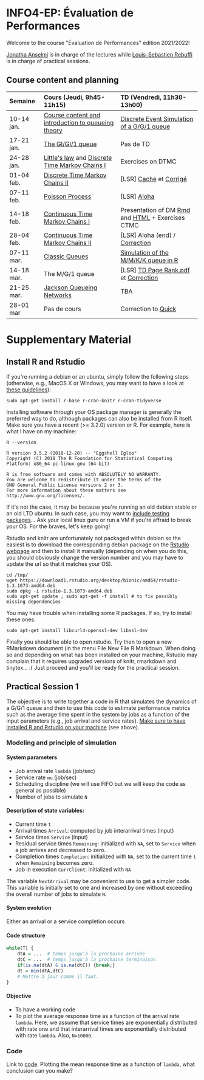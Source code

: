 # INFO4-EP: Évaluation de Performances

Welcome to the course "Évaluation de Performances" edition 2021/2022!

[Jonatha Anselmi](mailto:jonatha.anselmi@inria.fr) is in charge of the
lectures while [Louis-Sebastien Rebuffi](mailto:louis-sebastien.rebuffi@univ-grenoble-alpes.fr) is in
charge of practical sessions.

## Course content and planning

| Semaine    | Cours (Jeudi, 9h45-11h15)                                                | TD (Vendredi, 11h30-13h00)                                                                |
|:-----------|:--------------------------------------------------------------------------|:-----------------------------------------------------------------------------------------|
| 10-14 jan. | [Course content and introduction to queueing theory](https://github.com/jonatha-anselmi/INFO4-EP/blob/main/RICM4_EP_01_intro.pdf)     |  [Discrete Event Simulation of a G/G/1 queue](#practical-session-1)
| 17-21 jan. | [The GI/GI/1 queue](https://github.com/jonatha-anselmi/INFO4-EP/blob/main/EP-Chap2-Bases.pdf)   | Pas de TD                                                                         
| 24-28 jan. | [Little's law](https://github.com/jonatha-anselmi/INFO4-EP/blob/main/EP-Chap2-Bases.pdf) and  [Discrete Time Markov Chains I](https://github.com/jonatha-anselmi/INFO4-EP/blob/main/RICM4_EP_CMTD.pdf) | Exercises on DTMC
| 01-04 feb. | [Discrete Time Markov Chains II](https://github.com/jonatha-anselmi/INFO4-EP/blob/main/RICM4_EP_CMTD.pdf)  | [LSR] [Cache](https://github.com/jonatha-anselmi/INFO4-EP/files/6263531/TD7-Memoire-Paginee.pdf) et [Corrigé](https://github.com/jonatha-anselmi/INFO4-EP/files/6263518/Corrige.TD.Pagination.pdf)
| 07-11 feb. | [Poisson Process](https://github.com/jonatha-anselmi/INFO4-EP/blob/main/RICM4_EP_CMTC.pdf)   | [LSR] [Aloha](https://github.com/jonatha-anselmi/INFO4-EP/files/6263537/TD8-Aloha.pdf)
| 14-18 feb. | [Continuous Time Markov Chains I](https://github.com/jonatha-anselmi/INFO4-EP/blob/main/RICM4_EP_CMTC.pdf)   | Presentation of DM [Rmd](https://github.com/jonatha-anselmi/INFO4-EP/blob/main/INFO4.Rmd) and [HTML](https://github.com/jonatha-anselmi/INFO4-EP/blob/main/INFO4.html) + Exercises CTMC
| 28-04 feb. | [Continuous Time Markov Chains II](https://github.com/jonatha-anselmi/INFO4-EP/blob/main/RICM4_EP_CMTC.pdf)   | [LSR] Aloha (end) / [Correction](https://github.com/jonatha-anselmi/INFO4-EP/files/6263539/Aloha.elements.de.corection.pdf)
| 07-11 mar. | [Classic Queues](https://github.com/jonatha-anselmi/INFO4-EP/blob/main/RICM4_EP_CMTC.pdf)   | [Simulation of the M/M/K/K queue in R](https://rpubs.com/janselmi/MMKK)
| 14-18 mar.| The M/G/1 queue   | [LSR] [TD Page Rank.pdf](https://github.com/jonatha-anselmi/INFO4-EP/files/6263543/TD.Page.Rank.pdf) et [Correction](https://github.com/jonatha-anselmi/INFO4-EP/files/6263545/Elements.de.correction.Page.Rank.pdf)
| 21-25 mar. | [Jackson Queueing Networks](https://github.com/jonatha-anselmi/INFO4-EP/blob/main/RICM4_EP_FA.pdf)   | TBA
| 28-01 mar | Pas de cours   | Correction to [Quick](https://github.com/jonatha-anselmi/INFO4-EP/blob/main/quick_exos.pdf)
                                                                                  


# Supplementary Material



## Install R and Rstudio
If you're running a debian or an ubuntu,
simply follow the following steps (otherwise, e.g., MacOS X or
Windows, you may want to have a look at [these
guidelines](https://gitlab.inria.fr/learninglab/mooc-rr/mooc-rr-ressources/-/blob/master/module2/ressources/rstudio_fr.org)):

``` shell
sudo apt-get install r-base r-cran-knitr r-cran-tidyverse
```
	
Installing software through your OS package manager is generally
the preferred way to do, although packages can also be installed
from R itself. Make sure you have a recent (>= 3.2.0) version or R. For example,
here is what I have on my machine:
	
``` shell	
R --version
```

    R version 3.5.2 (2018-12-20) -- "Eggshell Igloo"
    Copyright (C) 2018 The R Foundation for Statistical Computing
    Platform: x86_64-pc-linux-gnu (64-bit)

    R is free software and comes with ABSOLUTELY NO WARRANTY.
    You are welcome to redistribute it under the terms of the
    GNU General Public License versions 2 or 3.
    For more information about these matters see
    http://www.gnu.org/licenses/.

If it's not the case, it may be because you're running an old debian
stable or an old LTD ubuntu. In such case, you may want to [include
testing
packages](http://serverfault.com/questions/22414/how-can-i-run-debian-stable-but-install-some-packages-from-testing)... Ask
your local linux guru or run a VM if you're affraid to break your
OS. For the braves, let's keep going!

Rstudio and knitr are unfortunately not packaged within debian so
the easiest is to download the corresponding debian package on the
[Rstudio webpage](http://www.rstudio.com/ide/download/desktop)
and then to install it manually (depending on when you do this,
you should obviously change the version number and you may have to
update the url so that it matches your OS).

``` shell
cd /tmp/
wget https://download1.rstudio.org/desktop/bionic/amd64/rstudio-1.3.1073-amd64.deb
sudo dpkg -i rstudio-1.3.1073-amd64.deb
sudo apt-get update ; sudo apt-get -f install # to fix possibly missing dependencies
```

You may have trouble when installing some R packages. If so, try to
install these ones:

``` shell
sudo apt-get install libcurl4-openssl-dev libssl-dev
```

Finally you should be able to open rstudio. Try then to open a new
RMarkdown document (in the menu File New File R Markdown. When
doing so and depending on what has been installed on your machine,
Rstudio may complain that it requires upgraded versions of knitr,
rmarkdown and tinytex... :( Just proceed and you'll be ready for the
practical session.

## Practical Session 1

The objective is to write together a code in R that simulates the dynamics of a G/G/1 queue and then to use this code to estimate performance metrics such as the average time spent in the system by jobs as a function of the input parameters (e.g., job arrival and service rates). <ins>Make sure to have installed R and Rstudio on your machine</ins> (see above).


### Modeling and principle of simulation

#### System parameters

- Job arrival rate `lambda` (job/sec)
- Service rate `mu` (job/sec)
- Scheduling discipline (we will use FIFO but we will keep the code as general as possible)
- Number of jobs to simulate `N`

#### Description of state variables:

- Current time `t`
- Arrival times `Arrival`: computed by job interarrival times (input)
- Service times `Service` (input)
- Residual service times `Remaining`: initialized with `NA`, set to `Service` when a job arrives and decreased to zero.
- Completion times `Completion`: initialized with `NA`, set to the current time `t` when `Remaining` becomes zero.
- Job in execution `CurrClient`: initialized with `NA`

The variable `NextArrival` may be convenient to use to get a simpler code. This variable is initially set to one and increased by one without exceeding the overall number of jobs to simulate `N`.

#### System evolution

Either an arrival or a service completion occurs

#### Code structure

``` R
while(T) {
    dtA = ...  # temps jusqu'à la prochaine arrivée
    dtC = ...  # temps jusqu'à la prochaine terminaison
    if(is.na(dtA) & is.na(dtC)) {break;}
    dt = min(dtA,dtC)
    # Mettre à jour comme il faut.
}
```

#### Objective
- To have a working code
- To plot the average response time as a function of the arrival rate `lambda`. Here, we assume that service times are exponentially distributed with rate one and that interarrival times are exponentially distributed with rate `lambda`. Also, `N=10000`.


### Code

Link to [code](https://github.com/jonatha-anselmi/INFO4-EP/blob/main/GG1.Rmd). Plotting the mean response time as a function of `lambda`, what conclusion can you make?


